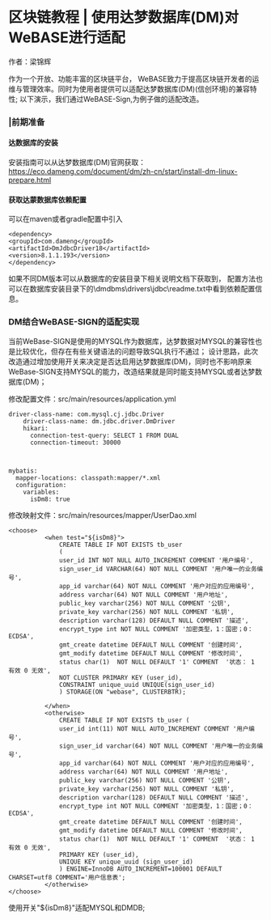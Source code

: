 # 区块链教程 | 使用达梦数据库(DM)对WeBASE进行适配 

作者：梁锦辉

作为一个开放、功能丰富的区块链平台， WeBASE致力于提高区块链开发者的运维与管理效率。同时为使用者提供可以适配达梦数据库(DM)(信创环境)的兼容特性;
以下演示，我们通过WeBASE-Sign,为例子做的适配改造。

### |前期准备

#### 达数据库的安装
安装指南可以从达梦数据库(DM)官网获取：https://eco.dameng.com/document/dm/zh-cn/start/install-dm-linux-prepare.html

#### 获取达蒙数据库依赖配置
可以在maven或者gradle配置中引入

``` maven依赖配置示例
<dependency>
<groupId>com.dameng</groupId>
<artifactId>DmJdbcDriver18</artifactId>
<version>8.1.1.193</version>
</dependency>
```

如果不同DM版本可以从数据库的安装目录下相关说明文档下获取到，
配置方法也可以在数据库安装目录下的\dmdbms\drivers\jdbc\readme.txt中看到依赖配置信息。

### DM结合WeBASE-SIGN的适配实现
当前WeBase-SIGN是使用的MYSQL作为数据库，达梦数据对MYSQL的兼容性也是比较优化，但存在有些关键语法的问题导致SQL执行不通过；
设计思路，此次改造通过增加使用开关来决定是否达启用达梦数据库(DM)，同时也不影响原来WeBase-SIGN支持MYSQL的能力，改造结果就是同时能支持MYSQL或者达梦数据库(DM)；

修改配置文件：src/main/resources/application.yml
```
driver-class-name: com.mysql.cj.jdbc.Driver
    driver-class-name: dm.jdbc.driver.DmDriver
    hikari:
      connection-test-query: SELECT 1 FROM DUAL
      connection-timeout: 30000



mybatis: 
  mapper-locations: classpath:mapper/*.xml
  configuration:
    variables:
      isDm8: true

```

修改映射文件：src/main/resources/mapper/UserDao.xml
```
<choose>
          <when test="${isDm8}">
              CREATE TABLE IF NOT EXISTS tb_user
              (
              user_id INT NOT NULL AUTO_INCREMENT COMMENT '用户编号',
              sign_user_id VARCHAR(64) NOT NULL COMMENT '用户唯一的业务编号',
              app_id varchar(64) NOT NULL COMMENT '用户对应的应用编号',
              address varchar(64) NOT NULL COMMENT '用户地址',
              public_key varchar(256) NOT NULL COMMENT '公钥',
              private_key varchar(256) NOT NULL COMMENT '私钥',
              description varchar(128) DEFAULT NULL COMMENT '描述',
              encrypt_type int NOT NULL COMMENT '加密类型，1：国密；0：ECDSA',
              gmt_create datetime DEFAULT NULL COMMENT '创建时间',
              gmt_modify datetime DEFAULT NULL COMMENT '修改时间',
              status char(1)  NOT NULL DEFAULT '1' COMMENT  '状态： 1 有效 0 无效',
              NOT CLUSTER PRIMARY KEY (user_id),
              CONSTRAINT unique_uuid UNIQUE(sign_user_id)
              ) STORAGE(ON "webase", CLUSTERBTR);

          </when>
          <otherwise>
              CREATE TABLE IF NOT EXISTS tb_user (
              user_id int(11) NOT NULL AUTO_INCREMENT COMMENT '用户编号',
              sign_user_id varchar(64) NOT NULL COMMENT '用户唯一的业务编号',
              app_id varchar(64) NOT NULL COMMENT '用户对应的应用编号',
              address varchar(64) NOT NULL COMMENT '用户地址',
              public_key varchar(256) NOT NULL COMMENT '公钥',
              private_key varchar(256) NOT NULL COMMENT '私钥',
              description varchar(128) DEFAULT NULL COMMENT '描述',
              encrypt_type int NOT NULL COMMENT '加密类型，1：国密；0：ECDSA',
              gmt_create datetime DEFAULT NULL COMMENT '创建时间',
              gmt_modify datetime DEFAULT NULL COMMENT '修改时间',
              status char(1)  NOT NULL DEFAULT '1' COMMENT  '状态： 1 有效 0 无效',
              PRIMARY KEY (user_id),
              UNIQUE KEY unique_uuid (sign_user_id)
              ) ENGINE=InnoDB AUTO_INCREMENT=100001 DEFAULT CHARSET=utf8 COMMENT='用户信息表';
          </otherwise>
</choose>
```

使用开关"${isDm8}"适配MYSQL和DMDB;








